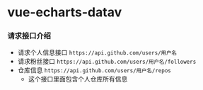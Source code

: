 # vue-echarts-datav

### 请求接口介绍

- 请求个人信息接口 `https://api.github.com/users/用户名`
- 请求粉丝接口 `https://api.github.com/users/用户名/followers`
- 仓库信息 `https://api.github.com/users/用户名/repos`
  - 这个接口里面包含个人仓库所有信息
